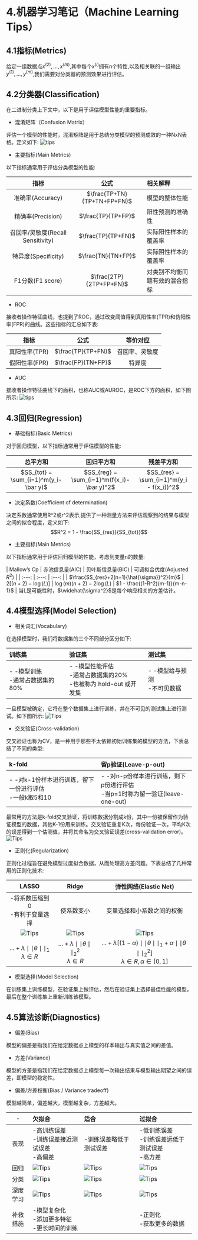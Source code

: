 # 4.机器学习笔记（Machine Learning Tips）
## 4.1指标(Metrics)
给定一组数据点${x^{(2)},…,x^{(m)}}$,其中每个$x^{(i)}$拥有n个特性,以及相关联的一组输出${y^{(1)},…,y^{(m)}}$,我们需要对分类器的预测效果进行评估。
## 4.2分类器(Classification)
在二进制分类上下文中，以下是用于评估模型性能的重要指标。

 - 混淆矩阵（Confusion Matrix）
 
评估一个模型的性能时，混淆矩阵是用于总结分类模型的预测成效的一种NxN表格。定义如下:
![tips][1]


 - 主要指标(Main Metrics)
 
以下指标通常用于评估分类模型的性能:

| 指标  | 公式 |  相关解释  |
| :---:   | :---:  | :--- |
| 准确率(Accuracy) | $\frac{TP+TN}{TP+TN+FP+FN}$ | 模型的整体性能 |
| 精确率(Precision)| $\frac{TP}{TP+FP}$ | 阳性预测的准确性 |
| 召回率/灵敏度(Recall Sensitivity) | $\frac{TP}{TP+FN}$ | 实际阳性样本的覆盖率 |
| 特异度(Specificity) | $\frac{TN}{TN+FP}$ | 实际阴性样本的覆盖率 |
| F1分数(F1 score) | $\frac{2TP}{2TP+FP+FN}$ | 对类别不均衡问题有效的混合指标 |


 - ROC
 
接收者操作特征曲线，也提到了ROC，通过改变阈值得到真阳性率(TPR)和伪阳性率(FPR)的曲线。这些指标的汇总如下表:

| 指标 | 公式 | 等价对应 |
| :---: | :---: | :---: |
| 真阳性率(TPR) | $\frac{TP}{TP+FN}$ | 召回率、灵敏度 |
| 假阳性率(FPR) | $\frac{FP}{TN+FP}$ | 特异度 |


 - AUC
 
接收者操作特征曲线下的面积，也称AUC或AUROC，是ROC下方的面积，如下图所示:
![tips][2]
## 4.3回归(Regression)
 - 基础指标(Basic Metrics)
 
对于回归模型，以下指标通常用于评估模型的性能:

| 总平方和 | 回归平方和 | 残差平方和 |
| :---: | :---: | :---: |
| $SS_{tot} = \sum_{i=1}^m(y_i-\bar y)$ | $SS_{reg} = \sum_{i=1}^m(f(x_i)-\bar y)^2$ | $SS_{res} = \sum_{i=1}^m(y_i - f(x_i))^2$ |


 - 决定系数(Coefficient of determination)
 
决定系数通常使用R^2或r^2表示,提供了一种测量方法来评估观察到的结果与模型之间的拟合程度，定义如下:
$$R^2 = 1 - \frac{SS_{res}}{SS_{tot}}$$
 - 主要指标(Main Metrics)
 
以下指标通常用于评估回归模型的性能，考虑到变量n的数量:

| Mallow’s Cp | 赤池信息量(AIC) | 贝叶斯信息量(BIC) | 可调拟合优度(Adjusted $R^2$) |
| :---: | :---: | :---: |
| $\frac{SS_{res}+2(n+1){\hat{\sigma}}^2}{m}$ | $2[(n+2)-\log(L)]$ | $\log(m)(n+2) - 2\log(L)$ | $1 - \frac{(1-R^2)(m-1)}{m-n-1}$ |
当L是可能性时，$\widehat{\sigma^2}$是每个响应相关的方差估计。
## 4.4模型选择(Model Selection)
 - 相关词汇(Vocabulary)
 
 在选择模型时，我们将数据集的三个不同部分区分如下:
 
| 训练集 | 验证集 | 测试集 |
| :--- | :--- | :--- |
| - -模型训练 <br> -通常占数据集的80% | - -模型性能评估 <br> -通常占数据集的20%  <br> -也被称为 hold-out 或开发集 | - -模型给与预测 <br> -不可见数据 |

一旦模型被确定，它将在整个数据集上进行训练，并在不可见的测试集上进行测试。如下图所示:
![Tips][3]

 - 交叉验证(Cross-validation)
 
交叉验证也称为CV，是一种用于那些不太依赖初始训练集的模型的方法，下表总结了不同的类型:

| k-fold | 留p验证(Leave-p-out) |
| :--- | :--- |
| - -对k-1份样本进行训练，留下一份进行评估 <br> -一般k取5和10 | - -对n-p份样本进行训练，剩下p份进行评估 <br> -当p=1时称为留一验证(leave-one-out) |

最常用的方法是k-fold交叉验证，将训练数据分割成k份，其中一份被保留作为验证模型的数据，其他K-1份用来训练。交叉验证重复K次，每份验证一次，平均K次的误差得到一个估测值，并将其命名为交叉验证误差(cross-validation error)。
![Tips][4]

 - 正则化(Regularization)
 
正则化过程旨在避免模型过度拟合数据，从而处理高方差问题。下表总结了几种常用的正则化技术:

| LASSO | Ridge | 弹性网络(Elastic Net) |
| :---: | :---: | :---: |
| -将系数压缩到0 <br> -有利于变量选择 | 使系数变小 | 变量选择和小系数之间的权衡 |
|![Tips][5] |![Tips][6] |![Tips][7] |
| $...+\lambda\mid\mid\theta\mid\mid_1$ <br> $\lambda\in R$ | $...+\lambda\mid\mid\theta\mid\mid_2^2$ <br> $\lambda\in R$ | $...+\lambda[(1-\alpha)\mid\mid\theta\mid\mid_1 + \alpha\mid\mid\theta\mid\mid_2^2]$ <br> $\lambda\in R, \alpha\in[0,1]$ |


 - 模型选择(Model Selection)
 
在训练集上训练模型，在验证集上做评估，然后在验证集上选择最佳性能的模型，最后在整个训练集上重新训练该模型。
## 4.5算法诊断(Diagnostics)
 - 偏差(Bias)
 
模型的偏差是指我们在给定数据点上模型的样本输出与真实值之间的差值。
 - 方差(Variance)
 
模型的方差是指我们在给定数据点上模型每一次输出结果与模型输出期望之间的误差，即模型的稳定性。
 - 偏差/方差权衡(Bias / Variance tradeoff)
 
模型越简单，偏差越大，模型越复杂，方差越大。

| - | 欠拟合 | 适合 | 过拟合 |
| :---: | :--- | :--- | :--- |
| 表现 | -高训练误差 <br> -训练误差接近测试误差 <br> -高偏差 | -训练误差略低于测试误差 | -低训练误差 <br> -训练误差远低于测试误差 <br> -高方差 | 
| 回归 |![Tips][8]|![Tips][9]|![Tips][10]|
| 分类 |![Tips][11]|![Tips][12]|![Tips][13]|
| 深度学习 |![Tips][14]|![Tips][15]|![Tips][16]|
| 补救措施 | -模型复杂化 <br> -添加更多特征 <br> -更长时间的训练 |  | -正则化 <br> -获取更多的数据 | 


  [1]: https://s1.ax1x.com/2018/09/18/iemYkV.png
  [2]: https://s1.ax1x.com/2018/09/18/iemGT0.png
  [3]: https://s1.ax1x.com/2018/09/19/ieLaPf.png
  [4]: https://s1.ax1x.com/2018/09/19/ieLdG8.png
  [5]: https://s1.ax1x.com/2018/09/18/iem8wq.png
  [6]: https://s1.ax1x.com/2018/09/18/iemtYT.png
  [7]: https://s1.ax1x.com/2018/09/18/iemapF.png
  [8]: https://s1.ax1x.com/2018/09/18/iemeFf.png
  [9]: https://s1.ax1x.com/2018/09/18/iemKSg.png
  [10]: https://s1.ax1x.com/2018/09/18/iemmY8.png
  [11]: https://s1.ax1x.com/2018/09/18/iemMlQ.png
  [12]: https://s1.ax1x.com/2018/09/18/iemnfS.png
  [13]: https://s1.ax1x.com/2018/09/19/ieOhkt.png
  [14]: https://s1.ax1x.com/2018/09/18/iemQyj.png
  [15]: https://s1.ax1x.com/2018/09/18/iemlOs.png
  [16]: https://s1.ax1x.com/2018/09/18/iem3mn.png
